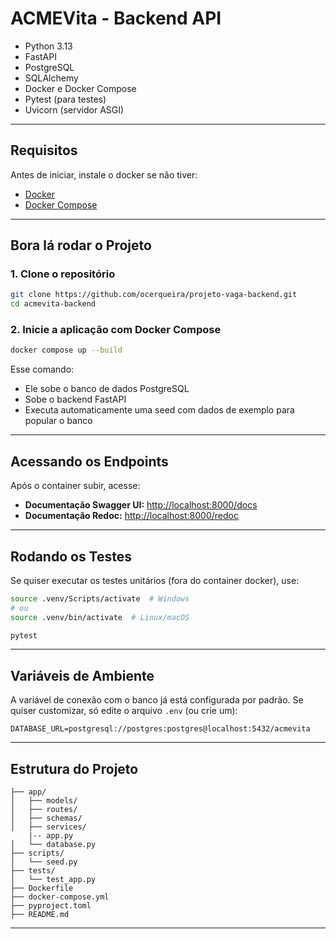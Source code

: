 
# ACMEVita - Backend API

- Python 3.13
- FastAPI
- PostgreSQL
- SQLAlchemy
- Docker e Docker Compose
- Pytest (para testes)
- Uvicorn (servidor ASGI)

---

## Requisitos

Antes de iniciar, instale o docker se não tiver:

- [Docker](https://www.docker.com/)
- [Docker Compose](https://docs.docker.com/compose/install/)

---

## Bora lá rodar o Projeto

### 1. Clone o repositório

```bash
git clone https://github.com/ocerqueira/projeto-vaga-backend.git
cd acmevita-backend
````

### 2. Inicie a aplicação com Docker Compose

```bash
docker compose up --build
```

Esse comando:

* Ele sobe o banco de dados PostgreSQL
* Sobe o backend FastAPI
* Executa automaticamente uma seed com dados de exemplo para popular o banco

---

## Acessando os Endpoints

Após o container subir, acesse:

* **Documentação Swagger UI:** [http://localhost:8000/docs](http://localhost:8000/docs)
* **Documentação Redoc:** [http://localhost:8000/redoc](http://localhost:8000/redoc)

---

## Rodando os Testes

Se quiser executar os testes unitários (fora do container docker), use:

```bash
source .venv/Scripts/activate  # Windows
# ou
source .venv/bin/activate  # Linux/macOS

pytest
```

---

## Variáveis de Ambiente

A variável de conexão com o banco já está configurada por padrão. Se quiser customizar, só edite o arquivo `.env` (ou crie um):

```env
DATABASE_URL=postgresql://postgres:postgres@localhost:5432/acmevita
```

---

## Estrutura do Projeto

```
├── app/
│   ├── models/
│   ├── routes/
│   ├── schemas/
│   ├── services/
    |-- app.py
│   └── database.py
├── scripts/
│   └── seed.py
├── tests/
│   └── test_app.py
├── Dockerfile
├── docker-compose.yml
├── pyproject.toml
├── README.md
```

---
